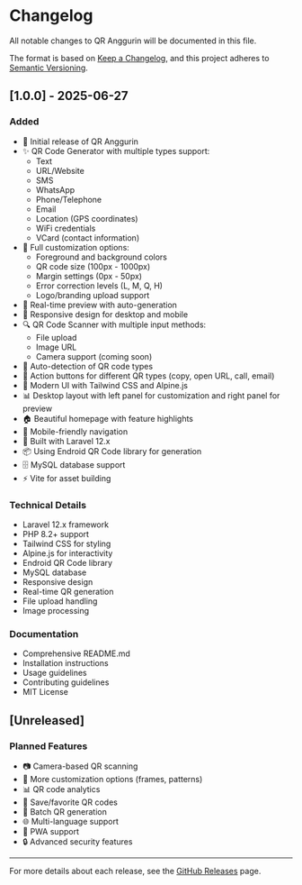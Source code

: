 # Changelog

All notable changes to QR Anggurin will be documented in this file.

The format is based on [Keep a Changelog](https://keepachangelog.com/en/1.0.0/),
and this project adheres to [Semantic Versioning](https://semver.org/spec/v2.0.0.html).

## [1.0.0] - 2025-06-27

### Added
- 🎉 Initial release of QR Anggurin
- ✨ QR Code Generator with multiple types support:
  - Text
  - URL/Website
  - SMS
  - WhatsApp
  - Phone/Telephone
  - Email
  - Location (GPS coordinates)
  - WiFi credentials
  - VCard (contact information)
- 🎨 Full customization options:
  - Foreground and background colors
  - QR code size (100px - 1000px)
  - Margin settings (0px - 50px)
  - Error correction levels (L, M, Q, H)
  - Logo/branding upload support
- 👀 Real-time preview with auto-generation
- 📱 Responsive design for desktop and mobile
- 🔍 QR Code Scanner with multiple input methods:
  - File upload
  - Image URL
  - Camera support (coming soon)
- 🤖 Auto-detection of QR code types
- 🎯 Action buttons for different QR types (copy, open URL, call, email)
- 🎨 Modern UI with Tailwind CSS and Alpine.js
- 📊 Desktop layout with left panel for customization and right panel for preview
- 🏠 Beautiful homepage with feature highlights
- 📱 Mobile-friendly navigation
- 🚀 Built with Laravel 12.x
- 📦 Using Endroid QR Code library for generation
- 🗄️ MySQL database support
- ⚡ Vite for asset building

### Technical Details
- Laravel 12.x framework
- PHP 8.2+ support
- Tailwind CSS for styling
- Alpine.js for interactivity
- Endroid QR Code library
- MySQL database
- Responsive design
- Real-time QR generation
- File upload handling
- Image processing

### Documentation
- Comprehensive README.md
- Installation instructions
- Usage guidelines
- Contributing guidelines
- MIT License

## [Unreleased]

### Planned Features
- 📷 Camera-based QR scanning
- 🎨 More customization options (frames, patterns)
- 📊 QR code analytics
- 💾 Save/favorite QR codes
- 🔗 Batch QR generation
- 🌐 Multi-language support
- 📱 PWA support
- 🔒 Advanced security features

---

For more details about each release, see the [GitHub Releases](https://github.com/tupski/qr-anggurin/releases) page.
